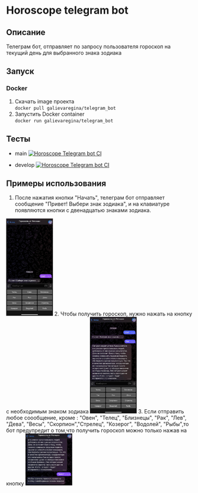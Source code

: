 # Horoscope telegram bot
## Описание 
Телеграм бот, отправляет по запросу пользователя гороскоп на текущий день для выбранного знака зодиака 
## Запуск
### Docker
1. Скачать image проекта\
`docker pull galievaregina/telegram_bot`
2. Запустить Docker container\
`docker run galievaregina/telegram_bot`

## Тесты

- main [![Horoscope Telegram bot CI](https://github.com/galievaregina/Horoscope_telegram_bot/actions/workflows/telegram_bot.yml/badge.svg?branch=main)](https://github.com/galievaregina/Horoscope_telegram_bot/actions/workflows/telegram_bot.yml)

- develop [![Horoscope Telegram bot CI](https://github.com/galievaregina/Horoscope_telegram_bot/actions/workflows/telegram_bot.yml/badge.svg?branch=dev)](https://github.com/galievaregina/Horoscope_telegram_bot/actions/workflows/telegram_bot.yml)
## Примеры использования
1. После нажатия кнопки "Начать", телеграм бот отправляет сообщение "Привет! Выбери знак зодиака", и на клавиатуре появляются кнопки с двенадцатью знаками зодиака.
<img src="examples/image1.jpg" width=25% height=25%>
2. Чтобы получить гороскоп, нужно нажать на кнопку с необходимым знаком зодиака 
<img src="examples/image2.jpg" width=25% height=25%>
3. Если отправить любое соообщение, кроме : "Овен", "Телец", "Близнецы", "Рак", "Лев", "Дева", "Весы", "Скорпион","Стрелец", "Козерог", "Водолей", "Рыбы",то бот предупредит о том,что получить гороскоп можно только нажав на кнопку
<img src="examples/image3.jpg" width=25% height=25%>
